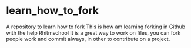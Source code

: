 # learn_how_to_fork
A repository to learn how to fork
This is how am learning  forking  in Github with the help Rhitmschool
It is a great way to work on files, you can fork people work and commit always, in other to contribute on a project.
